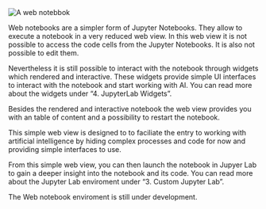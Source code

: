 <div class="image">
    <img src="/images/doc_web-notebooks.jpg" alt="A web notebbok" />
</div>

Web notebooks are a simpler form of Jupyter Notebooks. They allow to execute a notebook in a very reduced web view. In this web view it is not possible to access the code cells from the Jupyter Notebooks. It is also not possible to edit them.

Nevertheless it is still possible to interact with the notebook through widgets which rendered and interactive. These widgets provide simple UI interfaces to interact with the notebook and start working with AI. You can read more about the widgets under “4. JupyterLab Widgets”.

Besides the rendered and interactive notebook the web view provides you with an table of content and a possibility to restart the notebook.

This simple web view is designed to to faciliate the entry to working with artificial intelligence by hiding complex processes and code for now and providing simple interfaces to use.

From this simple web view, you can then launch the notebook in Jupyer Lab to gain a deeper insight into the notebook and its code. You can read more about the Jupyter Lab enviroment under “3. Custom Jupyter Lab”.

The Web notebook enviroment is still under development.
